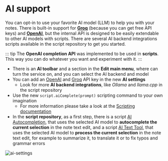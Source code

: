 # AI support

You can opt-in to use your favorite AI model (LLM) to help you with your notes.
There is built-in support for **[Groq](https://groq.com/)** (because you can get free API keys) and **[OpenAI](https://openai.com/)**,
but the internal API is designed to be easily extendable to other AI models with scripts.
There are several AI backend integrations scripts available in the script repository to get you started.

::: tip
The **OpenAI completion API** was implemented to be used in **scripts**.
This way you can do whatever you want and experiment with it.
:::

- There is an **AI toolbar** and a section in the **Edit main menu**, where can turn
  the service on, and you can select the AI backend and model
- You can add an [OpenAI](https://openai.com/) and [Groq](https://groq.com/) API key in the new **AI settings**
  - Look for more **AI backend integrations**, like *Ollama* and *llama.cpp* in the script repository
- Use the new `script.aiComplete(prompt)` scripting command to your own imagination
  - For more information please take a look at the
    [Scripting documentation](../scripting/methods-and-objects.md#use-a-completion-prompt-on-the-currently-selected-ai-model)
- In the **script repository**, as a first step, there is a script
  [AI Autocompletion](https://github.com/qownnotes/scripts/tree/master/ai-autocompletion),
  that uses the selected AI model to **autocomplete the current selection** in the note text edit,
  and a script [AI Text Tool](https://github.com/qownnotes/scripts/tree/master/ai-text-tool),
  that uses the selected AI model to **process the current selection** in the note text edit,
  for example to summarize it, to translate it or to fix typos and grammar errors

![ai-settings](/img/editor/ai-settings.webp)
